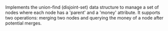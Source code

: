 Implements the union-find (disjoint-set) data structure to manage a set of nodes where each node has a 'parent' and a 'money' attribute. It supports two operations: merging two nodes and querying the money of a node after potential merges.